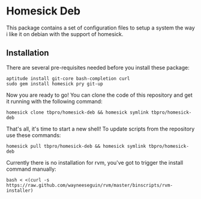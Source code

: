 Homesick Deb
============

This package contains a set of configuration files to setup a system the
way i like it on debian with the support of homesick.

Installation
------------

There are several pre-requisites needed before you install these package:

    aptitude install git-core bash-completion curl
    sudo gem install homesick pry git-up

Now you are ready to go! You can clone the code of this repository and
get it running with the following command:

    homesick clone tbpro/homesick-deb && homesick symlink tbpro/homesick-deb

That's all, it's time to start a new shell! To update scripts from the
repository use these commands:

    homesick pull tbpro/homesick-deb && homesick symlink tbpro/homesick-deb

Currently there is no installation for rvm, you've got to trigger the install
command manually:

    bash < <(curl -s https://raw.github.com/wayneeseguin/rvm/master/binscripts/rvm-installer)
